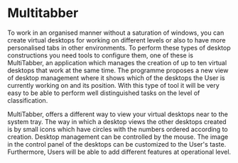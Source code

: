 Multitabber
===========


To work in an organised manner without a saturation of windows, you can create virtual desktops for working on different levels or also to have more personalised tabs in other environments. To perform these types of desktop constructions you need tools to configure them, one of these is MultiTabber, an application which manages the creation of up to ten virtual desktops that work at the same time. The programme proposes a new view of desktop management where it shows which of the desktops the User is currently working on and its position. With this type of tool it will be very easy to be able to perform well distinguished tasks on the level of classification. 

MultiTabber, offers a different way to view your virtual desktops near to the system tray. The way in which a desktop views the other desktops created is by small icons which have circles with the numbers ordered according to creation. Desktop management can be controlled by the mouse. The image in the control panel of the desktops can be customized to the User's taste. Furthermore, Users will be able to add different features at operational level.
